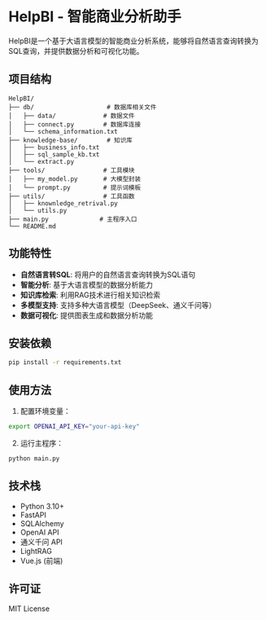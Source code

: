 # HelpBI - 智能商业分析助手

HelpBI是一个基于大语言模型的智能商业分析系统，能够将自然语言查询转换为SQL查询，并提供数据分析和可视化功能。

## 项目结构

```
HelpBI/
├── db/                    # 数据库相关文件
│   ├── data/             # 数据文件
│   ├── connect.py        # 数据库连接
│   └── schema_information.txt
├── knowledge-base/        # 知识库
│   ├── business_info.txt
│   ├── sql_sample_kb.txt
│   └── extract.py
├── tools/                # 工具模块
│   ├── my_model.py       # 大模型封装
│   └── prompt.py         # 提示词模板
├── utils/                # 工具函数
│   ├── knownledge_retrival.py
│   └── utils.py
├── main.py              # 主程序入口
└── README.md
```

## 功能特性

- **自然语言转SQL**: 将用户的自然语言查询转换为SQL语句
- **智能分析**: 基于大语言模型的数据分析能力
- **知识库检索**: 利用RAG技术进行相关知识检索
- **多模型支持**: 支持多种大语言模型（DeepSeek、通义千问等）
- **数据可视化**: 提供图表生成和数据分析功能

## 安装依赖

```bash
pip install -r requirements.txt
```

## 使用方法

1. 配置环境变量：
```bash
export OPENAI_API_KEY="your-api-key"
```

2. 运行主程序：
```bash
python main.py
```

## 技术栈

- Python 3.10+
- FastAPI
- SQLAlchemy
- OpenAI API
- 通义千问 API
- LightRAG
- Vue.js (前端)

## 许可证

MIT License
